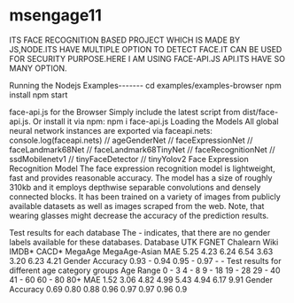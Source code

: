 ﻿# msengage11
ITS FACE RECOGNITION BASED PROJECT WHICH IS MADE BY JS,NODE.ITS HAVE MULTIPLE OPTION TO DETECT FACE.IT CAN BE USED FOR SECURITY PURPOSE.HERE I AM USING FACE-API.JS API.ITS HAVE SO MANY OPTION.

Running the Nodejs Examples------- cd examples/examples-browser npm install npm start

face-api.js for the Browser Simply include the latest script from dist/face-api.js. Or install it via npm: npm i face-api.js Loading the Models All global neural network instances are exported via faceapi.nets: console.log(faceapi.nets) // ageGenderNet // faceExpressionNet // faceLandmark68Net // faceLandmark68TinyNet // faceRecognitionNet // ssdMobilenetv1 // tinyFaceDetector // tinyYolov2 Face Expression Recognition Model The face expression recognition model is lightweight, fast and provides reasonable accuracy. The model has a size of roughly 310kb and it employs depthwise separable convolutions and densely connected blocks. It has been trained on a variety of images from publicly available datasets as well as images scraped from the web. Note, that wearing glasses might decrease the accuracy of the prediction results.

Test results for each database The - indicates, that there are no gender labels available for these databases. Database UTK FGNET Chalearn Wiki IMDB* CACD* MegaAge MegaAge-Asian MAE 5.25 4.23 6.24 6.54 3.63 3.20 6.23 4.21 Gender Accuracy 0.93 - 0.94 0.95 - 0.97 - - Test results for different age category groups Age Range 0 - 3 4 - 8 9 - 18 19 - 28 29 - 40 41 - 60 60 - 80 80+ MAE 1.52 3.06 4.82 4.99 5.43 4.94 6.17 9.91 Gender Accuracy 0.69 0.80 0.88 0.96 0.97 0.97 0.96 0.9
